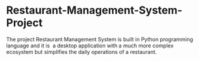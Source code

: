 # Restaurant-Management-System-Project
The project Restaurant Management System is built in Python programming language and it is  a desktop application with a much more complex ecosystem but simplifies the daily operations of a restaurant.
